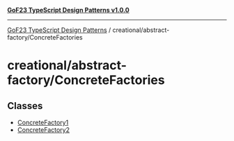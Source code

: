 [**GoF23 TypeScript Design Patterns v1.0.0**](../../../README.md)

***

[GoF23 TypeScript Design Patterns](../../../README.md) / creational/abstract-factory/ConcreteFactories

# creational/abstract-factory/ConcreteFactories

## Classes

- [ConcreteFactory1](classes/ConcreteFactory1.md)
- [ConcreteFactory2](classes/ConcreteFactory2.md)
